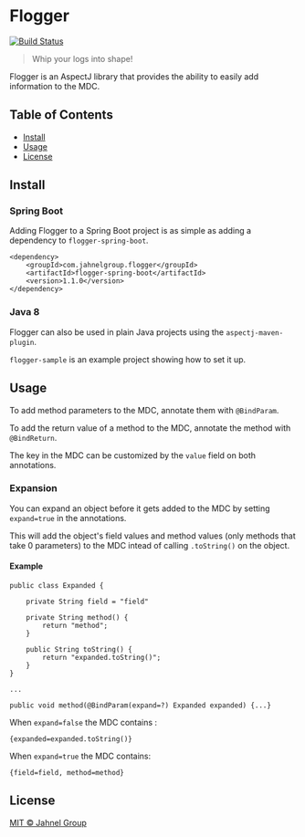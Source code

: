 # Flogger
[![Build Status](https://travis-ci.org/JahnelGroup/flogger.svg?branch=master)](https://travis-ci.org/JahnelGroup/flogger)
> Whip your logs into shape!

Flogger is an AspectJ library that provides the ability to easily add information to the MDC.

## Table of Contents

- [Install](#install)
- [Usage](#usage)
- [License](#license)

## Install

### Spring Boot

Adding Flogger to a Spring Boot project is as simple as adding a dependency to `flogger-spring-boot`.

```
<dependency>
    <groupId>com.jahnelgroup.flogger</groupId>
    <artifactId>flogger-spring-boot</artifactId>
    <version>1.1.0</version>
</dependency>
```

### Java 8

Flogger can also be used in plain Java projects using the `aspectj-maven-plugin`.

`flogger-sample` is an example project showing how to set it up.

## Usage

To add method parameters to the MDC, annotate them with `@BindParam`.

To add the return value of a method to the MDC, annotate the method with `@BindReturn`.

The key in the MDC can be customized by the `value` field on both annotations.

### Expansion

You can expand an object before it gets added to the MDC by setting `expand=true` in the annotations.

This will add the object's field values and method values (only methods that take 0 parameters) 
to the MDC intead of calling `.toString()` on the object.

#### Example

```
public class Expanded {
    
    private String field = "field"

    private String method() {
        return "method";    
    }
    
    public String toString() {
        return "expanded.toString()";
    }
}

...

public void method(@BindParam(expand=?) Expanded expanded) {...}
```

When `expand=false` the MDC contains :

```
{expanded=expanded.toString()}
```

When `expand=true` the MDC contains:

```
{field=field, method=method}
```

## License

[MIT © Jahnel Group](LICENSE)
